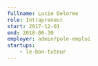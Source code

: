 ```yaml
---
fullname: Lucie Delorme
role: Intrapreneur
start: 2017-12-01
end: 2018-06-30
employer: admin/pole-emploi
startups:
    - le-bon-tuteur
---
```

